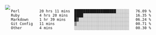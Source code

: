 

<a href="https://github.com/anuraghazra/github-readme-stats">
  <img align="left" src="https://github-readme-stats.vercel.app/api?username=kfly8&count_private=true&show_icons=true&theme=calm" />
</a>


<!--START_SECTION:waka-->

```text
Perl         20 hrs 11 mins  ███████████████████░░░░░░   76.09 %
Ruby         4 hrs 20 mins   ████░░░░░░░░░░░░░░░░░░░░░   16.35 %
Markdown     1 hr 39 mins    █▓░░░░░░░░░░░░░░░░░░░░░░░   06.24 %
Git Config   11 mins         ▒░░░░░░░░░░░░░░░░░░░░░░░░   00.71 %
Other        4 mins          ░░░░░░░░░░░░░░░░░░░░░░░░░   00.30 %
```

<!--END_SECTION:waka-->
